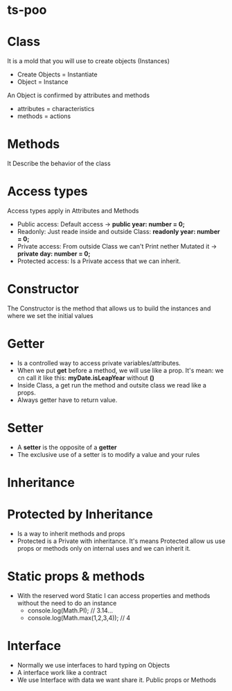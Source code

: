 # ts-poo

# Class

It is a mold that you will use to create objects (Instances)

- Create Objects = Instantiate
- Object = Instance

An Object is confirmed by attributes and methods

- attributes = characteristics
- methods = actions

# Methods

It Describe the behavior of the class

# Access types

Access types apply in Attributes and Methods

- Public access: Default access -> **public year: number = 0;**
- Readonly: Just reade inside and outside Class: **readonly year: number = 0;**
- Private access: From outside Class we can't Print nether Mutated it -> **private day: number = 0;**
- Protected access: Is a Private access that we can inherit.

# Constructor

The Constructor is the method that allows us to build the instances and where we set the initial values

# Getter

- Is a controlled way to access private variables/attributes.
- When we put **get** before a method, we will use like a prop. It's mean: we cn call it like this: **myDate.isLeapYear** without **()**
- Inside Class, a get run the method and outsite class we read like a props.
- Always getter have to return value.

# Setter

- A **setter** is the opposite of a **getter**
- The exclusive use of a setter is to modify a value and your rules

# Inheritance

# Protected by Inheritance

- Is a way to inherit methods and props
- Protected is a Private with inheritance. It's means Protected allow us use props or methods only on internal uses and we can inherit it.

# Static props & methods

- With the reserved word Static I can access properties and methods without the need to do an instance
  - console.log(Math.PI); // 3.14...
  - console.log(Math.max(1,2,3,4)); // 4

# Interface

- Normally we use interfaces to hard typing on Objects
- A interface work like a contract
- We use Interface with data we want share it. Public props or Methods
